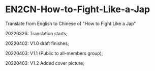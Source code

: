 # EN2CN-How-to-Fight-Like-a-Jap
Translate from English to Chinese of "How to Fight Like a Jap"

20220326: Translation starts;

20220402: V1.0 draft finishes;

20220403: V1.1 (Public to all-members group);

20220403: V1.2 Added cover picture;
